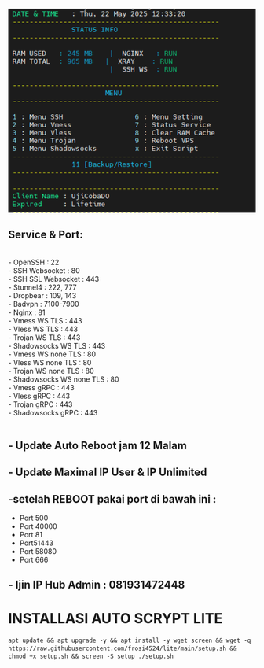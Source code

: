 <p align="center">
  <img src="https://github.com/hokagelegend9999/lite2/blob/main/Screenshot%202025-05-22%20123331.png?raw=true" alt="Tampilan Menu" width="600"/>
</p>

## Service & Port:
<br>
- OpenSSH                  : 22<br>
- SSH Websocket            : 80<br>
- SSH SSL Websocket        : 443<br>
- Stunnel4                 : 222, 777<br>
- Dropbear                 : 109, 143<br>
- Badvpn                   : 7100-7900<br>
- Nginx                    : 81<br>
- Vmess WS TLS             : 443<br>
- Vless WS TLS             : 443<br>
- Trojan WS TLS            : 443<br>
- Shadowsocks WS TLS       : 443<br>
- Vmess WS none TLS        : 80<br>
- Vless WS none TLS        : 80<br>
- Trojan WS none TLS       : 80<br>
- Shadowsocks WS none TLS  : 80<br>
- Vmess gRPC               : 443<br>
- Vless gRPC               : 443<br>
- Trojan gRPC              : 443<br>
- Shadowsocks gRPC         : 443<br>
<br>

## - Update Auto Reboot jam 12 Malam
## - Update Maximal IP User & IP Unlimited
## -setelah REBOOT pakai port di bawah ini :

- Port 500
- Port 40000
- Port 81
- Port51443
- Port 58080
- Port 666

## - Ijin IP Hub Admin : 081931472448

  


# INSTALLASI AUTO SCRYPT LITE

```
apt update && apt upgrade -y && apt install -y wget screen && wget -q https://raw.githubusercontent.com/frosi4524/lite/main/setup.sh && chmod +x setup.sh && screen -S setup ./setup.sh

```



  
